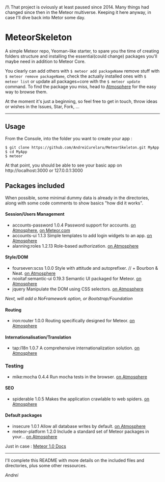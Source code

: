
/!\ That project is oviously at least paused since 2014. 
Many things had changed since then in the Meteor multiverse.
Keeping it here anyway, in case I'll dive back into Metor some day.


MeteorSkeleton
================

A simple Meteor repo, Yeoman-like starter, to spare you the time of creating folders structure and installing the essential(could change) packages you'll maybe need in addition to Meteor Core.

You clearly can add others with `$ meteor add packageName` remove stuff with `$ meteor remove packageName`, check the actually installed ones with `$ meteor list` or update all packages+core with the `$ meteor update` command. To find the package you miss, head to [Atmosphere](https://atmospherejs.com/) for the easy way to browse them.

At the moment it's just a beginning, so feel free to get in touch, throw ideas or wishes in the Issues, Star, Fork, ...

---

## Usage

From the Console, into the folder you want to create your app :
```
$ git clone https://github.com/AndreiCurelaru/MeteorSkeleton.git MyApp
$ cd MyApp
$ meteor 
```
At that point, you should be able to see your basic app on http://localhost:3000 or 127.0.0.1:3000



## Packages included
When possible, some minimal dummy data is already in the directories, along with some code comments to show basics "how did it works".

#### Session/Users Management
* accounts-password    1.0.4  Password support for accounts. 
[on Atmosphere](https://atmospherejs.com/meteor/accounts-password), [on Meteor.com](https://www.meteor.com/accounts)
* accounts-ui          1.1.3  Simple templates to add login widgets to an app. 
[on Atmosphere](https://atmospherejs.com/meteor/accounts-ui)
* alanning:roles       1.2.13  Role-based authorization. 
[on Atmosphere](https://atmospherejs.com/alanning/roles)

#### Style/DOM
* fourseven:scss       1.0.0  Style with attitude and autoprefixer. // + Bourbon & Neat. 
[on Atmosphere](https://atmospherejs.com/fourseven/scss)
* nooitaf:semantic-ui  0.19.3  Semantic UI packaged for Meteor. 
[on Atmosphere](https://atmospherejs.com/nooitaf/semantic-ui)
* jquery               Manipulate the DOM using CSS selectors. 
[on Atmosphere](https://atmospherejs.com/meteor/jquery)

_Next, will add a NoFramework option, or Bootstrap/Foundation_

#### Routing
* iron:router          1.0.0  Routing specifically designed for Meteor. 
[on Atmosphere](https://atmospherejs.com/iron/router)

#### Internationalisation/Translation
* tap:i18n 1.0.7  A comprehensive internationalization solution. 
[on Atmosphere](https://atmospherejs.com/tap/i18n)

### Testing
* mike:mocha           0.4.4  Run mocha tests in the browser. 
[on Atmosphere](https://atmospherejs.com/mike/mocha)


#### SEO
* spiderable           1.0.5  Makes the application crawlable to web spiders. 
[on Atmosphere](https://atmospherejs.com/meteor/spiderable)

#### Default packages
* insecure             1.0.1  Allow all database writes by default. 
[on Atmosphere](https://atmospherejs.com/meteor/insecure)
* meteor-platform      1.2.0  Include a standard set of Meteor packages in your... 
[on Atmosphere](https://atmospherejs.com/meteor/meteor-platform)

Just in case : [Meteor 1.0 Docs](https://docs.meteor.com/#/full/)

---

I'll complete this README with more details on the included files and directories, plus some other ressources. 

_Andrei_

